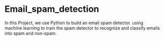 # Email_spam_detection
In this Project, we use Python to build an email spam detector. using machine learning to train the spam detector to recognize and classify emails into spam and non-spam.
